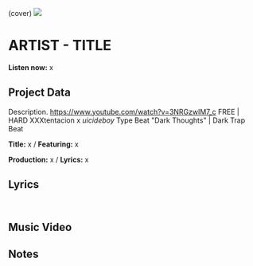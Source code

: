 (cover) ![](57175019_319474918741616_8502199518755923887_n.jpg)

# ARTIST - TITLE

**Listen now:** x

## Project Data

Description.
https://www.youtube.com/watch?v=3NRGzwlM7_c
FREE | HARD XXXtentacion x $uicideboy$ Type Beat "Dark Thoughts" | Dark Trap Beat

**Title:** x / **Featuring:** x

**Production:** x / **Lyrics:** x

## Lyrics

```


```

## Music Video


## Notes
